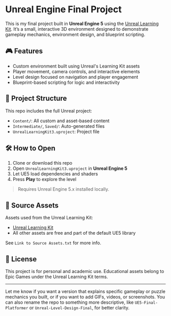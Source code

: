 # Unreal Engine Final Project

This is my final project built in **Unreal Engine 5** using the [Unreal Learning Kit](https://www.unrealengine.com/en-US/learning-kit). It’s a small, interactive 3D environment designed to demonstrate gameplay mechanics, environment design, and blueprint scripting.

## 🎮 Features

- Custom environment built using Unreal's Learning Kit assets
- Player movement, camera controls, and interactive elements
- Level design focused on navigation and player engagement
- Blueprint-based scripting for logic and interactivity

## 📂 Project Structure

This repo includes the full Unreal project:
- `Content/`: All custom and asset-based content
- `Intermediate/`, `Saved/`: Auto-generated files
- `UnrealLearningKit3.uproject`: Project file

## 🛠️ How to Open

1. Clone or download this repo
2. Open `UnrealLearningKit3.uproject` in **Unreal Engine 5**
3. Let UE5 load dependencies and shaders
4. Press **Play** to explore the level

> Requires Unreal Engine 5.x installed locally.

## 🔗 Source Assets

Assets used from the Unreal Learning Kit:
- [Unreal Learning Kit](https://www.unrealengine.com/en-US/learning-kit)
- All other assets are free and part of the default UE5 library

See `Link to Source Assets.txt` for more info.

## 📄 License

This project is for personal and academic use. Educational assets belong to Epic Games under the Unreal Learning Kit terms.

---

Let me know if you want a version that explains specific gameplay or puzzle mechanics you built, or if you want to add GIFs, videos, or screenshots. You can also rename the repo to something more descriptive, like `UE5-Final-Platformer` or `Unreal-Level-Design-Final`, for better clarity.
